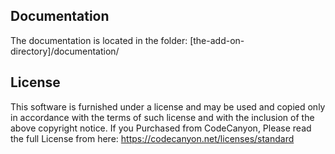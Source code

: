 

## Documentation

The documentation is located in the folder: [the-add-on-directory]/documentation/


## License

This software is furnished under a license and may be used and copied only in accordance with the terms of such license and with the inclusion of the above copyright notice. If you Purchased from CodeCanyon, Please read the full License from here: https://codecanyon.net/licenses/standard
